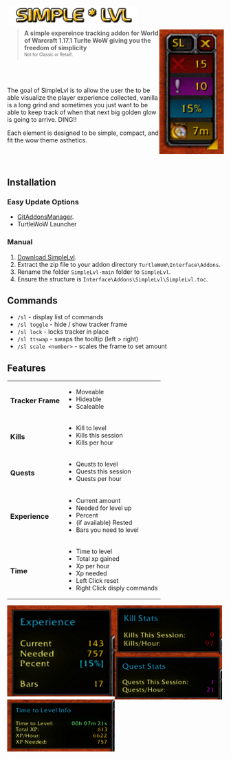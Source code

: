 <h1>
    <img src="Screenshots/title.png" width="304" align="left" alt="SimpleLvl">
    <div width="100%">&nbsp;</div>
</h1>
<img src="Screenshots/tracker.png" width="150" float="right" align="right">

> **A simple expereince tracking addon for World of Warcraft 1.17.1 Turlte WoW giving you the freedom of simplicity**
<br><sup><small>Not for Classic or Retail!.</small></sup>

<br>
<br>

The goal of SimpleLvl is to allow the user the to  be able visualize the player
experience collected, vanilla is a long grind and sometimes you just want to be
able to keep track of when that next big golden glow is going to arrive. DING!!

Each element is designed to be simple, compact, and fit the wow theme asthetics.

<br>
<br>

## Installation

### Easy Update Options

* [GitAddonsManager](https://woblight.gitlab.io/overview/gitaddonsmanager/).
* TurtleWoW Launcher

### Manual

1. [Download SimpleLvl](https://github.com/Beardedrasta/SimpleLvl/archive/refs/heads/main.zip).
2. Extract the zip file to your addon directory `TurtleWoW\Interface\Addons`.
3. Rename the folder `SimpleLvl-main` folder to `SimpleLvl`.
4. Ensure the structure is `Interface\Addons\SimpleLvl\SimpleLvl.toc`.

## Commands

* `/sl` - display list of commands
* `/sl toggle` - hide / show tracker frame
* `/sl lock` - locks tracker in place
* `/sl ttswap` - swaps the tooltip (left > right)
* `/sl scale <number>` - scales the frame to set amount


## Features

<table>

<tr>
<td>

### Tracker Frame

</td>
<td>

* Moveable
* Hideable
* Scaleable

</td>
</tr>

<tr>
<td>

### Kills

</td>
<td>

* Kill to level
* Kills this session
* Kills per hour

</td>
</tr>

<tr>
<td>

### Quests

</td>
<td>

* Qeusts to level
* Quests this session
* Quests per hour

</td>
</tr>

<tr>
<td>

### Experience

</td>
<td>

* Current amount
* Needed for level up
* Percent
* (if available) Rested
* Bars you need to level

</td>
</tr>

<tr>
<td>

### Time

</td>
<td>

* Time to level
* Total xp gained
* Xp per hour
* Xp needed
* Left Click reset
* Right Click disply commands

</td>
</tr>

</table>

<img src="Screenshots/experience.png" width="250" float="left" align="left">
<img src="Screenshots/killstats.png" width="250" float="left" align="left">
<img src="Screenshots/queststats.png" width="250" float="center" align="center">
<img src="Screenshots/timetolevel.png" width="250" float="center" align="center">

